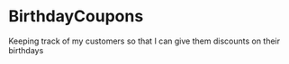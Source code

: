 # BirthdayCoupons

Keeping track of my customers so that I can give them discounts on their birthdays
